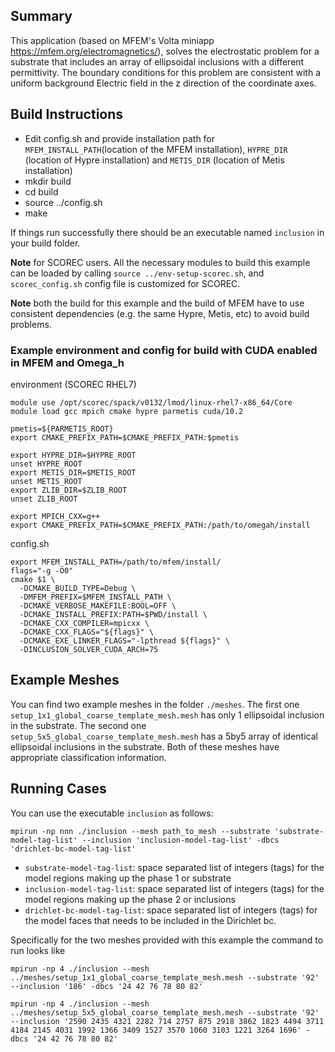 ## Summary

This application (based on MFEM's Volta miniapp https://mfem.org/electromagnetics/), solves the electrostatic problem for a substrate that includes an array of ellipsoidal inclusions with a different permittivity. The boundary conditions for this problem are consistent with a uniform background Electric field in the z direction of the coordinate axes.

## Build Instructions

* Edit config.sh and provide installation path for `MFEM_INSTALL_PATH`(location of the MFEM installation), `HYPRE_DIR` (location of Hypre installation) and `METIS_DIR` (location of Metis installation)
* mkdir build
* cd build
* source ../config.sh
* make

If things run successfully there should be an executable named `inclusion` in your build folder.

**Note** for SCOREC users. All the necessary modules to build this example can be loaded by calling `source ../env-setup-scorec.sh`, and `scorec_config.sh` config file is customized for SCOREC.

**Note** both the build for this example and the build of MFEM have to use consistent dependencies (e.g. the same Hypre, Metis, etc) to avoid build problems.

### Example environment and config for build with CUDA enabled in MFEM and Omega\_h

environment (SCOREC RHEL7)

```
module use /opt/scorec/spack/v0132/lmod/linux-rhel7-x86_64/Core
module load gcc mpich cmake hypre parmetis cuda/10.2 

pmetis=${PARMETIS_ROOT}
export CMAKE_PREFIX_PATH=$CMAKE_PREFIX_PATH:$pmetis

export HYPRE_DIR=$HYPRE_ROOT
unset HYPRE_ROOT
export METIS_DIR=$METIS_ROOT
unset METIS_ROOT
export ZLIB_DIR=$ZLIB_ROOT
unset ZLIB_ROOT 

export MPICH_CXX=g++
export CMAKE_PREFIX_PATH=$CMAKE_PREFIX_PATH:/path/to/omegah/install
```

config.sh

```
export MFEM_INSTALL_PATH=/path/to/mfem/install/
flags="-g -O0"
cmake $1 \
  -DCMAKE_BUILD_TYPE=Debug \
  -DMFEM_PREFIX=$MFEM_INSTALL_PATH \
  -DCMAKE_VERBOSE_MAKEFILE:BOOL=OFF \
  -DCMAKE_INSTALL_PREFIX:PATH=$PWD/install \
  -DCMAKE_CXX_COMPILER=mpicxx \
  -DCMAKE_CXX_FLAGS="${flags}" \
  -DCMAKE_EXE_LINKER_FLAGS="-lpthread ${flags}" \
  -DINCLUSION_SOLVER_CUDA_ARCH=75
```

## Example Meshes

You can find two example meshes in the folder `./meshes`. The first one `setup_1x1_global_coarse_template_mesh.mesh` has only 1 ellipsoidal inclusion in the substrate. The second one `setup_5x5_global_coarse_template_mesh.mesh` has a 5by5 array of identical ellipsoidal inclusions in the substrate. Both of these meshes have appropriate classification information.

## Running Cases

You can use the executable `inclusion` as follows:

```
mpirun -np nnn ./inclusion --mesh path_to_mesh --substrate 'substrate-model-tag-list' --inclusion 'inclusion-model-tag-list' -dbcs 'drichlet-bc-model-tag-list'
```

* `substrate-model-tag-list`: space separated list of integers (tags) for the model regions making up the phase 1 or substrate
* `inclusion-model-tag-list`: space separated list of integers (tags) for the model regions making up the phase 2 or inclusions
* `drichlet-bc-model-tag-list`: space separated list of integers (tags) for the model faces that needs to be included in the Dirichlet bc.


Specifically for the two meshes provided with this example the command to run looks like

```
mpirun -np 4 ./inclusion --mesh ../meshes/setup_1x1_global_coarse_template_mesh.mesh --substrate '92' --inclusion '186' -dbcs '24 42 76 78 80 82'
```

```
mpirun -np 4 ./inclusion --mesh ../meshes/setup_5x5_global_coarse_template_mesh.mesh --substrate '92' --inclusion '2590 2435 4321 2282 714 2757 875 2918 3862 1823 4494 3711 4184 2145 4031 1992 1366 3409 1527 3570 1060 3103 1221 3264 1696' -dbcs '24 42 76 78 80 82'
```
